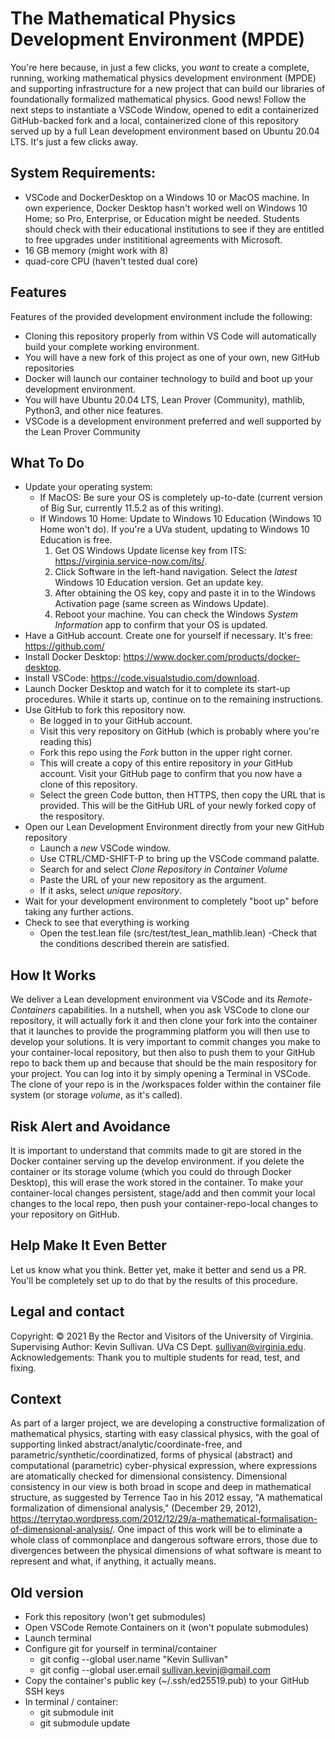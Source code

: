 # The Mathematical Physics Development Environment (MPDE)

You're here because, in just a few clicks, you *want* to create a complete, running, working mathematical physics development environment (MPDE) and supporting infrastructure for a new project that can build our libraries of foundationally formalized mathematical physics. Good news! Follow the next  steps to instantiate a VSCode Window, opened to edit a containerized GitHub-backed fork and a local, containerized clone of this repository served up by a full Lean development environment based on Ubuntu 20.04 LTS. It's just a few clicks away.

## System Requirements:

- VSCode and DockerDesktop on a Windows 10 or MacOS machine. In own experience, Docker Desktop hasn't worked well on Windows 10 Home; so Pro, Enterprise, or Education might be needed. Students should check with their educational institutions to see if they are entitled to free upgrades under instititional agreements with Microsoft.
- 16 GB memory  (might work with 8)
- quad-core CPU (haven't tested dual core)

## Features

Features of the provided development environment include the following:

- Cloning this repository properly from within VS Code will automatically build your complete working environment.
- You will have a new fork of this project as one of your own, new GitHub repositories
- Docker will launch our container technology to build and boot up your development environment. 
- You will have Ubuntu 20.04 LTS, Lean Prover (Community), mathlib, Python3, and other nice features.
- VSCode is a development environment preferred and well supported by the Lean Prover Community

## What To Do
- Update your operating system:
  - If MacOS: Be sure your OS is completely up-to-date (current version of Big Sur, currently 11.5.2 as of this writing).
  - If Windows 10 Home: Update to Windows 10 Education (Windows 10 Home won't do). If you're a UVa student, updating to Windows 10 Education is free.
    1. Get OS Windows Update license key from ITS: https://virginia.service-now.com/its/.  
    2. Click Software in the left-hand navigation. Select the *latest* Windows 10 Education version. Get an update key.
    3. After obtaining the OS key, copy and paste it in to the Windows Activation page (same screen as Windows Update).
    4. Reboot your machine. You can check the Windows *System Information* app to confirm that your OS is updated.
- Have a GitHub account. Create one for yourself if necessary. It's free: https://github.com/
- Install Docker Desktop: https://www.docker.com/products/docker-desktop.
- Install VSCode: https://code.visualstudio.com/download.
- Launch Docker Desktop and watch for it to complete its start-up procedures. While it starts up, continue on to the remaining instructions. 
- Use GitHub to fork this repository now. 
  - Be logged in to your GitHub account.
  - Visit this very repository on GitHub (which is probably where you're reading this)
  - Fork this repo using the *Fork* button in the upper right corner. 
  -   This will create a copy of this entire repository in *your* GitHub account. Visit your GitHub page to confirm that you now have a clone of this repository. 
  -   Select the green Code button, then HTTPS, then copy the URL that is provided. This will be the GitHub URL of your newly forked copy of the respository.
- Open our Lean Development Environment directly from your new GitHub repository
  - Launch a *new* VSCode window. 
  - Use CTRL/CMD-SHIFT-P to bring up the VSCode command palatte. 
  - Search for and select *Clone Repository in Container Volume*
  - Paste the URL of your new repository as the argument.
  - If it asks, select *unique repository*.
- Wait for your development environment to completely "boot up" before taking any further actions.
- Check to see that everything is working
  - Open the test.lean file (src/test/test_lean_mathlib.lean)
  -Check that the conditions described therein are satisfied.

## How It Works
We deliver a Lean development environment via VSCode and its *Remote-Containers* capabilities. In a nutshell, when you ask VSCode to clone our repository, it will actually fork it and then clone your fork into the container that it launches to provide the programming platform you will then use to develop your solutions. It is very important to commit changes you make to your container-local repository, but then also to push them to your GitHub repo to back them up and because that should be the main respository for your project. You can log into it by simply opening a Terminal in VSCode. The clone of your repo is in the /workspaces folder within the container file system (or storage *volume*, as it's called).

## Risk Alert and Avoidance
It is important to understand that commits made to git are stored in the Docker container serving up the develop environment.  if you delete the container or its storage volume (which you could do through Docker Desktop), this will erase the work stored in the container. To make your container-local changes persistent, stage/add and then commit your local changes to the local repo, then push your container-repo-local changes to your repository on GitHub. 

## Help Make It Even Better
Let us know what you think. Better yet, make it better and send us a PR. You'll be completely set up to do that by the results of this procedure. 


## Legal and contact
Copyright: © 2021 By the Rector and Visitors of the University of Virginia.
Supervising Author: Kevin Sullivan. UVa CS Dept. sullivan@virginia.edu. 
Acknowledgements: Thank you to multiple students for read, test, and fixing.

## Context

As part of a larger project, we are developing a constructive formalization of mathematical physics, starting with easy classical physics, with the goal of supporting linked abstract/analytic/coordinate-free, and parametric/synthetic/coordinatized, forms of physical (abstract) and computational (parametric) cyber-physical expression, where expressions are atomatically checked for dimensional consistency. Dimensional consistency in our view is both broad in scope and deep in mathematical structure, as suggested by Terrence Tao in his 2012 essay, "A mathematical formalization of dimensional analysis," (December 29, 2012),  https://terrytao.wordpress.com/2012/12/29/a-mathematical-formalisation-of-dimensional-analysis/. One impact of this work will be to eliminate a whole class of commonplace and dangerous software errors, those due to divergences between the physical dimensions of what software is meant to represent and what, if anything, it actually means.



## Old version

- Fork this repository (won't get submodules)
- Open VSCode Remote Containers on it (won't populate submodules)
- Launch terminal
- Configure git for yourself in terminal/container
  - git config --global user.name "Kevin Sullivan"
  - git config --global user.email sullivan.kevinj@gmail.com
- Copy the container's public key (~/.ssh/ed25519.pub) to your GitHub SSH keys
- In terminal / container:
  - git submodule init
  - git submodule update
